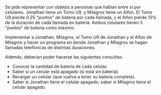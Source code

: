 Se pide representar con objetos a personas que hablan entre sí por celulares. Jonathan tiene un Tomo U9, y Milagros tiene un Aifon. El Tomo U9 pierde 0.25 "puntos" de batería por cada llamada, y el Aifon pierde 10% de la duración de cada llamada en batería. Ambos celulares tienen 5 "puntos" de batería como máximo.

Implementar a Jonathan, Milagros, el Tomo U9 de Jonathan y el Aifon de Milagros y hacer un programa en donde Jonathan y Milagros se hagan llamadas telefónicas de distintas duraciones.

Además, deberían poder hacerse las siguientes consultas:

* Conocer la cantidad de batería de cada celular.
* Saber si un celular está apagado (si está sin batería).
* Recargar un celular (que vuelva a tener su batería completa).
* Saber si Jonathan tiene el celular apagado; saber si Milagros tiene el celular apagado.